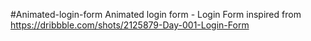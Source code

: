 #Animated-login-form
Animated login form - Login Form inspired from https://dribbble.com/shots/2125879-Day-001-Login-Form
